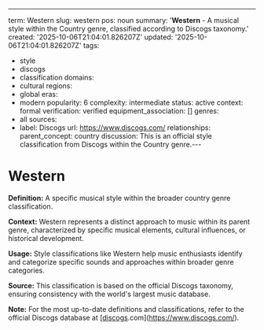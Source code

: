 ---
term: Western
slug: western
pos: noun
summary: '**Western** - A musical style within the Country genre, classified according
  to Discogs taxonomy.'
created: '2025-10-06T21:04:01.826207Z'
updated: '2025-10-06T21:04:01.826207Z'
tags:
- style
- discogs
- classification
domains:
- cultural
regions:
- global
eras:
- modern
popularity: 6
complexity: intermediate
status: active
context: formal
verification: verified
equipment_association: []
genres:
- all
sources:
- label: Discogs
  url: https://www.discogs.com/
relationships:
  parent_concept: country
discussion: This is an official style classification from Discogs within the Country
  genre.---

# Western

**Definition:** A specific musical style within the broader country genre classification.

**Context:** Western represents a distinct approach to music within its parent genre, characterized by specific musical elements, cultural influences, or historical development.

**Usage:** Style classifications like Western help music enthusiasts identify and categorize specific sounds and approaches within broader genre categories.

**Source:** This classification is based on the official Discogs taxonomy, ensuring consistency with the world's largest music database.

**Note:** For the most up-to-date definitions and classifications, refer to the official Discogs database at [[discogs](../d/discogs.md).com](https://www.discogs.com/).